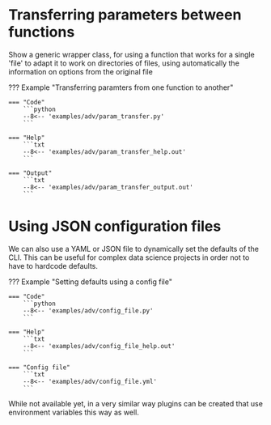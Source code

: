 # Transferring parameters between functions

Show a generic wrapper class, for using a function that works for
a single 'file' to adapt it to work on directories of files,
using automatically the information on options from the original file

??? Example "Transferring paramters from one function to another"

    === "Code" 
        ```python 
        --8<-- 'examples/adv/param_transfer.py'
        ```

    === "Help" 
        ```txt 
        --8<-- 'examples/adv/param_transfer_help.out'
        ```

    === "Output"
        ```txt 
        --8<-- 'examples/adv/param_transfer_output.out'
        ```
# Using JSON configuration files

We can also use a YAML or JSON file to dynamically set the defaults 
of the CLI. This can be useful for complex data science projects in order 
not to have to hardcode defaults. 



??? Example "Setting defaults using a config file"

    === "Code" 
        ```python 
        --8<-- 'examples/adv/config_file.py'
        ```

    === "Help" 
        ```txt 
        --8<-- 'examples/adv/config_file_help.out'
        ```

    === "Config file"
        ```txt 
        --8<-- 'examples/adv/config_file.yml'
        ```

While not available yet, in a very similar way plugins can be created that use 
environment variables this way as well.


